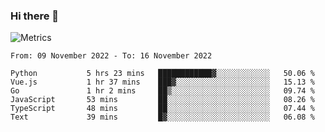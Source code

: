 ### Hi there 👋

![Metrics](https://github.com/radoapx/radoapx/blob/main/github-metrics.svg)

<!--START_SECTION:waka-->

```text
From: 09 November 2022 - To: 16 November 2022

Python           5 hrs 23 mins   ████████████▓░░░░░░░░░░░░   50.06 %
Vue.js           1 hr 37 mins    ███▓░░░░░░░░░░░░░░░░░░░░░   15.13 %
Go               1 hr 2 mins     ██▒░░░░░░░░░░░░░░░░░░░░░░   09.74 %
JavaScript       53 mins         ██░░░░░░░░░░░░░░░░░░░░░░░   08.26 %
TypeScript       48 mins         ██░░░░░░░░░░░░░░░░░░░░░░░   07.44 %
Text             39 mins         █▓░░░░░░░░░░░░░░░░░░░░░░░   06.08 %
```

<!--END_SECTION:waka-->

<!--
**radoapx/radoapx** is a ✨ _special_ ✨ repository because its `README.md` (this file) appears on your GitHub profile.

Here are some ideas to get you started:

- 🔭 I’m currently working on ...
- 🌱 I’m currently learning ...
- 👯 I’m looking to collaborate on ...
- 🤔 I’m looking for help with ...
- 💬 Ask me about ...
- 📫 How to reach me: ...
- 😄 Pronouns: ...
- ⚡ Fun fact: ...
-->
